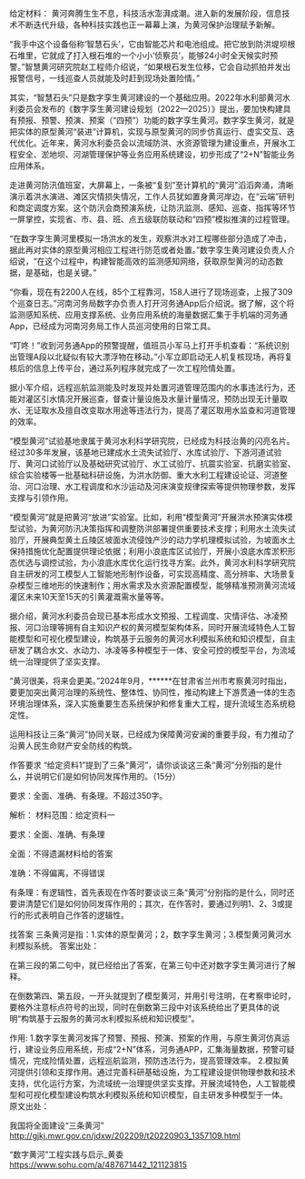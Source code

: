 给定材料：
黄河奔腾生生不息，科技活水澎湃成潮。进入新的发展阶段，信息技术不断迭代升级，各种科技实践也正一幕幕上演，为黄河保护治理赋予新解。

“我手中这个设备俗称‘智慧石头’，它由智能芯片和电池组成。把它放到防洪堤坝根石堆里，它就成了打入根石堆的一个小小‘侦察员’，能够24小时全天候实时预警。”智慧黄河研究院赵工程师介绍说，“如果根石发生位移，它会自动抓拍并发出报警信号，一线巡查人员就能及时赶到现场处置险情。”

其实，“智慧石头”只是数字孪生黄河建设的一个基础应用。2022年水利部黄河水利委员会发布的《数字孪生黄河建设规划（2022—2025）》提出，要加快构建具有预报、预警、预演、预案（“四预”）功能的数字孪生黄河。数字孪生黄河，就是把实体的原型黄河“装进”计算机，实现与原型黄河的同步仿真运行、虚实交互、迭代优化。近年来，黄河水利委员会以流域防洪、水资源管理为建设重点，开展水工程安全、淤地坝、河湖管理保护等业务应用系统建设，初步形成了“2+N”智能业务应用体系。

走进黄河防汛值班室，大屏幕上，一条被“复刻”至计算机的“黄河”滔滔奔涌，清晰演示着洪水演进、滩区灾情损失情况，工作人员犹如置身黄河岸边，在“云端”研判和商定调度方案。这个防汛会商预演系统，让防汛监测、感知、巡查、指挥等环节一屏掌控，实现省、市、县、班、点五级联防联动和“四预”模拟推演的过程管理。

“在数字孪生黄河里模拟一场洪水的发生，观察洪水对工程哪些部分造成了冲击，据此再对实体的原型黄河相应工程进行防范或者处置。”数字孪生黄河建设负责人介绍说，“在这个过程中，构建智能高效的监测感知网络，获取原型黄河的动态数据，是基础，也是关键。”

“你看，现在有2200人在线，85个工程靠河，158人进行了现场巡查，上报了309个巡查日志。”河南河务局数字办负责人打开河务通App后介绍说。据了解，这个将监测感知系统、应用支撑系统、业务应用系统的海量数据汇集于手机端的河务通App，已经成为河南河务局工作人员巡河使用的日常工具。

“叮咚！”收到河务通App的预警提醒，值班员小军马上打开手机查看：“系统识别出管理A段以北疑似有较大漂浮物在移动。”小军立即启动无人机复核现场，再将复核后的信息上传平台，通过系列程序就完成了一次工程险情处置。

据小军介绍，远程巡航监测能及时发现并处置河道管理范围内的水事违法行为，还能对灌区引水情况开展巡查，督查计量设施及水量计量情况，预防出现无计量取水、无证取水及擅自改变取水用途等违法行为，提高了灌区取用水监查和河道管理的效率。

“模型黄河”试验基地隶属于黄河水利科学研究院，已经成为科技治黄的闪亮名片。经过30多年发展，该基地已建成水土流失试验厅、水库试验厅、下游河道试验厅、黄河口试验厅以及基础研究试验厅、水工试验厅、抗震实验室、抗磨实验室、综合实验楼等一批基础科研设施，为洪水防御、重大水利工程建设论证、河道整治、河口治理、水工程调度和水沙运动及河床演变规律探索等提供物理参数，发挥支撑与引领作用。

“模型黄河”就是把黄河“放进”实验室。比如，利用“模型黄河”开展洪水预演实体模型试验，为黄河防汛决策指挥和调整防洪部署提供重要技术支撑；利用水土流失试验厅，开展典型黄土丘陵区坡面水流侵蚀产沙的动力学机理模拟试验，为坡面水土保持措施优化配置提供理论依据；利用小浪底库区试验厅，开展小浪底水库淤积形态优选与调控试验，为小浪底水库优化运行找寻方案。此外，黄河水利科学研究院自主研发的河工模型人工智能地形制作设备，可实现高精度、高分辨率、大场景复杂模型三维地形的快速制作；用水需求及水资源配置模型，能够精准预测黄河流域灌区未来10天至15天的引黄灌溉需水量等等。

据介绍，黄河水利委员会现已基本形成水文预报、工程调度、灾情评估、冰凌预报、河口治理等拥有自主知识产权的黄河模型架构体系，同时开展流域特色人工智能模型和可视化模型建设，构筑基于云服务的黄河水利模拟系统和知识模型，自主研发了耦合水文、水动力、冰凌等多种模型于一体、安全可控的模型平台，为流域统一治理提供了坚实支撑。

“黄河很美，将来会更美。”2024年9月，******在甘肃省兰州市考察黄河时指出，要更加突出黄河治理的系统性、整体性、协同性，推动构建上下游贯通一体的生态环境治理体系，深入实施重要生态系统保护和修复重大工程，提升流域生态系统稳定性。

运用科技让三条“黄河”协同关联，已经成为保障黄河安澜的重要手段，有力推动了沿黄人民生命财产安全防线的构筑。

作答要求
“给定资料1”提到了三条“黄河”，请你谈谈这三条“黄河”分别指的是什么，并说明它们是如何协同发挥作用的。（15分）

要求：全面、准确、有条理。不超过350字。

解析：
材料范围：给定资料一

要求：全面、准确、有条理

全面：不得遗漏材料给的答案

准确：不得偏离，不得错误

有条理：有逻辑性，首先表现在作答时要谈谈三条“黄河”分别指的是什么，同时还要讲清楚它们是如何协同发挥作用的；其次，在作答时，要通过列明1、2、3或提行的形式表明自己作答的逻辑性。

找答案
三条黄河是指：1.实体的原型黄河；2，数字孪生黄河；3.模型黄河黄河水利模拟系统。
答案出处：

在第三段的第二句中，就已经给出了答案，在第三句中还对数字孪生黄河进行了解释。

在倒数第四、第五段，一开头就提到了模型黄河，并用引号注明，在考察申论时，要格外注意标点符号的出现，同时在倒数第三段中对该系统给出了更具体的说明“构筑基于云服务的黄河水利模拟系统和知识模型”。

作用:
1.数字孪生黄河发挥了预警、预报、预演、预案的作用，与原生黄河仿真运行，建设业务应用系统，形成“2+N”体系，河务通APP，汇集海量数据，预警可疑情况，完成险情处置，远程巡航监测，预防违法行为，提高管理效率。
2.模拟黄河提供引领和支撑作用。通过完善科研基础设施，为工程建设提供物理参数和技术支持，优化运行方案，为流域统一治理提供坚实支撑。开展流域特色，人工智能模型和可视化模型建设构筑水利模拟系统和知识模型，自主研发多种模型于一体。
原文出处：

我国将全面建设“三条黄河” http://gjkj.mwr.gov.cn/jdxw/202209/t20220903_1357109.html

 “数字黄河”工程实践与启示_黄委 https://www.sohu.com/a/487671442_121123815